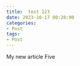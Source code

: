 ```yaml
---
title:  test 123
date: 2023-10-17 00:28:00
categories:
- Post
tags:
- Post
---
```


My new article
Five